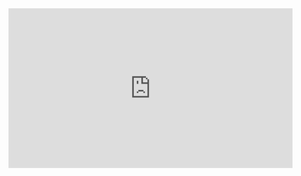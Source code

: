 <iframe width="560" height="315" src="https://www.youtube.com/embed/txlihwJJBOI" frameborder="0" allow="accelerometer; autoplay; clipboard-write; encrypted-media; gyroscope; picture-in-picture" allowfullscreen></iframe>